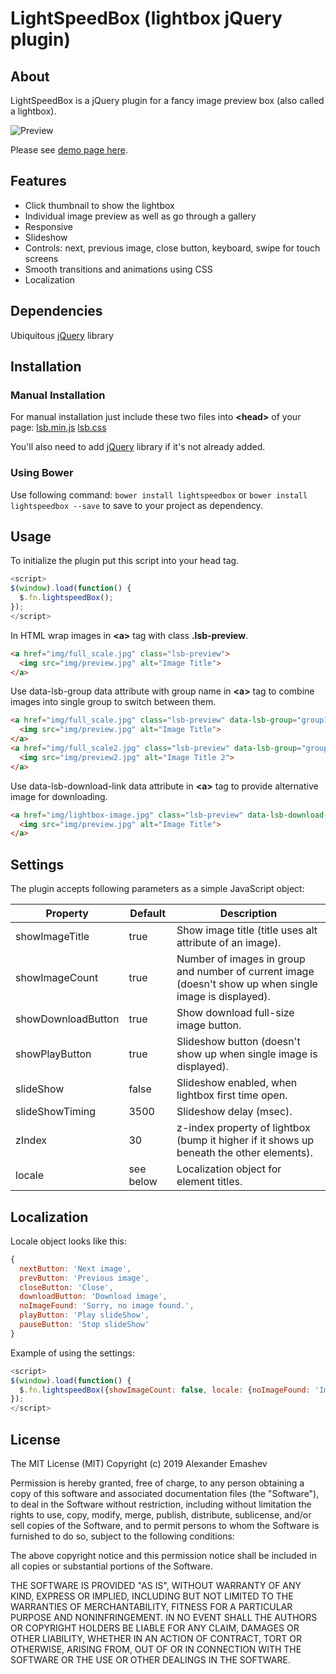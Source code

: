 # LightSpeedBox (lightbox jQuery plugin)

## About

LightSpeedBox is a jQuery plugin for a fancy image preview box (also called a lightbox).

![Preview](http://alexemashev.github.io/lsb-lightbox/img/preview.gif)

Please see [demo page here](http://alexemashev.github.io/lsb-lightbox/).

## Features

- Click thumbnail to show the lightbox
- Individual image preview as well as go through a gallery
- Responsive
- Slideshow
- Controls: next, previous image, close button, keyboard, swipe for touch screens
- Smooth transitions and animations using CSS
- Localization

## Dependencies

Ubiquitous [jQuery](http://jquery.com/) library

## Installation

### Manual Installation

For manual installation just include these two files into **&lt;head&gt;** of your page:
[lsb.min.js](http://alexemashev.github.io/lightspeedbox/dist/lsb.min.js)
[lsb.css](http://alexemashev.github.io/lightspeedbox/dist/lsb.css)

You'll also need to add [jQuery](http://jquery.com/) library if it's not already added.

### Using Bower

Use following command:
`bower install lightspeedbox`
or
`bower install lightspeedbox --save`
to save to your project as dependency.

## Usage

To initialize the plugin put this script into your head tag.

```JavaScript
<script>
$(window).load(function() {
  $.fn.lightspeedBox();
});
</script>
```

In HTML wrap images in **&lt;a&gt;** tag with class **.lsb-preview**.

```HTML
<a href="img/full_scale.jpg" class="lsb-preview">
  <img src="img/preview.jpg" alt="Image Title">
</a>
```

Use data-lsb-group data attribute with group name in **&lt;a&gt;** tag to combine images into single group to switch between them.

```HTML
<a href="img/full_scale.jpg" class="lsb-preview" data-lsb-group="group1">
  <img src="img/preview.jpg" alt="Image Title">
</a>
<a href="img/full_scale2.jpg" class="lsb-preview" data-lsb-group="group1">
  <img src="img/preview2.jpg" alt="Image Title 2">
</a>
```

Use data-lsb-download-link data attribute in **&lt;a&gt;** tag to provide alternative image for downloading.

```HTML
<a href="img/lightbox-image.jpg" class="lsb-preview" data-lsb-download-link="http://example.com/fullsize-image.jpg">
  <img src="img/preview.jpg" alt="Image Title">
</a>
```

## Settings

The plugin accepts following parameters as a simple JavaScript object:

| Property           | Default   | Description                                                                                             |
| ------------------ | --------- | ------------------------------------------------------------------------------------------------------- |
| showImageTitle     | true      | Show image title (title uses alt attribute of an image).                                                |
| showImageCount     | true      | Number of images in group and number of current image (doesn't show up when single image is displayed). |
| showDownloadButton | true      | Show download full-size image button.                                                                   |
| showPlayButton     | true      | Slideshow button (doesn't show up when single image is displayed).                                      |
| slideShow          | false     | Slideshow enabled, when lightbox first time open.                                                       |
| slideShowTiming    | 3500      | Slideshow delay (msec).                                                                                 |
| zIndex             | 30        | z-index property of lightbox (bump it higher if it shows up beneath the other elements).                |
| locale             | see below | Localization object for element titles.                                                                 |

## Localization

Locale object looks like this:

```JavaScript
{
  nextButton: 'Next image',
  prevButton: 'Previous image',
  closeButton: 'Close',
  downloadButton: 'Download image',
  noImageFound: 'Sorry, no image found.',
  playButton: 'Play slideShow',
  pauseButton: 'Stop slideShow'
}
```

Example of using the settings:

```JavaScript
<script>
$(window).load(function() {
  $.fn.lightspeedBox({showImageCount: false, locale: {noImageFound: 'Image is missing'}});
});
</script>
```

## License

The MIT License (MIT)
Copyright (c) 2019 Alexander Emashev

Permission is hereby granted, free of charge, to any person obtaining a copy of this software and associated documentation files (the "Software"), to deal in the Software without restriction, including without limitation the rights to use, copy, modify, merge, publish, distribute, sublicense, and/or sell copies of the Software, and to permit persons to whom the Software is furnished to do so, subject to the following conditions:

The above copyright notice and this permission notice shall be included in all copies or substantial portions of the Software.

THE SOFTWARE IS PROVIDED "AS IS", WITHOUT WARRANTY OF ANY KIND, EXPRESS OR IMPLIED, INCLUDING BUT NOT LIMITED TO THE WARRANTIES OF MERCHANTABILITY, FITNESS FOR A PARTICULAR PURPOSE AND NONINFRINGEMENT. IN NO EVENT SHALL THE AUTHORS OR COPYRIGHT HOLDERS BE LIABLE FOR ANY CLAIM, DAMAGES OR OTHER LIABILITY, WHETHER IN AN ACTION OF CONTRACT, TORT OR OTHERWISE, ARISING FROM, OUT OF OR IN CONNECTION WITH THE SOFTWARE OR THE USE OR OTHER DEALINGS IN THE SOFTWARE.
